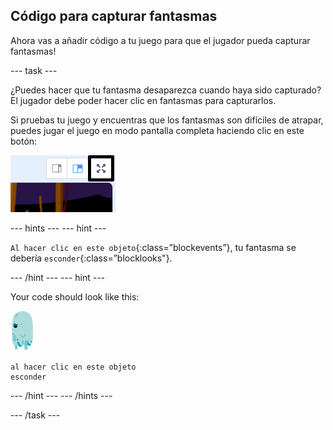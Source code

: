 ## Código para capturar fantasmas

Ahora vas a añadir código a tu juego para que el jugador pueda capturar fantasmas!

\--- task \---

¿Puedes hacer que tu fantasma desaparezca cuando haya sido capturado? El jugador debe poder hacer clic en fantasmas para capturarlos.

Si pruebas tu juego y encuentras que los fantasmas son difíciles de atrapar, puedes jugar el juego en modo pantalla completa haciendo clic en este botón:

![captura de pantalla](images/ghost-fullscreen-annotated.png)

\--- hints \--- \--- hint \---

`Al hacer clic en este objeto`{:class=”blockevents”}, tu fantasma se debería `esconder`{:class=”blocklooks"}.

\--- /hint \--- \--- hint \---

Your code should look like this:

![sprite fantasma](images/ghost-sprite.png)

```blocks3
al hacer clic en este objeto
esconder
```

\--- /hint \--- \--- /hints \---

\--- /task \---